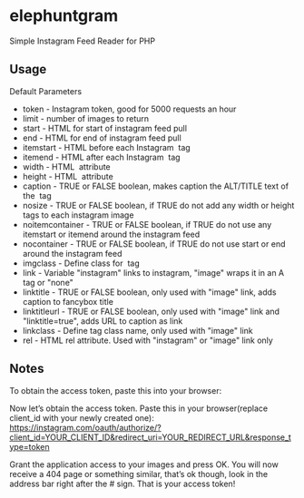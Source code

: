 elephuntgram
============

Simple Instagram Feed Reader for PHP


Usage
-----

Default Parameters
 
 * token - Instagram token, good for 5000 requests an hour
 * limit - number of images to return
 * start - HTML for start of instagram feed pull
 * end - HTML for end of instagram feed pull
 * itemstart - HTML before each Instagram <img> tag
 * itemend - HTML after each Instagram <img> tag
 * width - HTML <img width> attribute
 * height - HTML <img height> attribute
 * caption - TRUE or FALSE boolean, makes caption the ALT/TITLE text of the <img> tag
 * nosize - TRUE or FALSE boolean, if TRUE do not add any width or height tags to each instagram image
 * noitemcontainer - TRUE or FALSE boolean, if TRUE do not use any itemstart or itemend around the instagram feed
 * nocontainer - TRUE or FALSE boolean, if TRUE do not use start or end around the instagram feed
 * imgclass - Define class for <img> tag
 * link - Variable "instagram" links to instagram, "image" wraps it in an A tag or "none"
 * linktitle - TRUE or FALSE boolean, only used with "image" link, adds caption to fancybox title
 * linktitleurl - TRUE or FALSE boolean, only used with "image" link and "linktitle=true", adds URL to caption as link
 * linkclass - Define <A> tag class name, only used with "image" link
 * rel - HTML <a> rel attribute. Used with "instagram" or "image" link only
 
Notes
-----
To obtain the access token, paste this into your browser:

Now let’s obtain the access token. 
Paste this in your browser(replace client_id with your newly created one):
https://instagram.com/oauth/authorize/?client_id=YOUR_CLIENT_ID&redirect_uri=YOUR_REDIRECT_URL&response_type=token

Grant the application access to your images and press OK. 
You will now receive a 404 page or something similar, that’s ok though, look in the address bar right after the # sign.
That is your access token!
